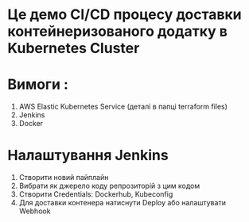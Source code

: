 # Це демо СI/CD процесу доставки контейнеризованого додатку в Kubernetes Cluster

# Вимоги :
1) AWS Elastic Kubernetes Service (деталі в папці terraform files)
2) Jenkins
3) Docker

# Налаштування Jenkins
1) Створити новий пайплайн
2) Вибрати як джерело коду репрозиторій з цим кодом
3) Створити Credentials: Dockerhub, Kubeconfig
4) Для доставки контенера натиснути Deploy або налаштувати Webhook
